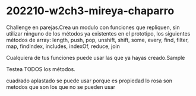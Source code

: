 # 202210-w2ch3-mireya-chaparro

Challenge en parejas.​Crea un modulo con funciones que repliquen, sin utilizar ninguno de los métodos ya existentes en el prototipo, los siguientes métodos de array: length, push, pop, unshift, shift, some, every, find, filter, map, findIndex, includes, indexOf, reduce, join

Cualquiera de tus funciones puede usar las que ya hayas creado.​Sample

Testea TODOS los métodos.

cuadrado aplastado se puede usar porque es propiedad
lo rosa son metodos que son los que no se pueden usar
